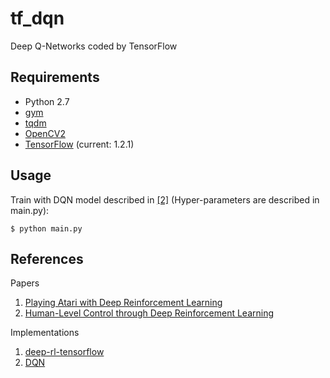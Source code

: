 # tf_dqn
Deep Q-Networks coded by TensorFlow

## Requirements
- Python 2.7
- [gym](https://github.com/openai/gym)
- [tqdm](https://github.com/tqdm/tqdm)
- [OpenCV2](http://opencv.org/)
- [TensorFlow](https://www.tensorflow.org/) (current: 1.2.1)

## Usage
Train with DQN model described in [[2]](#tf_dqn) (Hyper-parameters are described in main.py):

    $ python main.py

## References
Papers
1) [Playing Atari with Deep Reinforcement Learning](http://arxiv.org/abs/1312.5602) 
2) [Human-Level Control through Deep Reinforcement Learning](http://home.uchicago.edu/~arij/journalclub/papers/2015_Mnih_et_al.pdf)

Implementations
1) [deep-rl-tensorflow](https://github.com/carpedm20/deep-rl-tensorflow)
2) [DQN](https://github.com/yjhong89/DQN)
